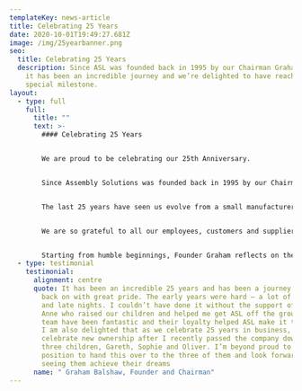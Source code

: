 ```yaml
---
templateKey: news-article
title: Celebrating 25 Years
date: 2020-10-01T19:49:27.681Z
image: /img/25yearbanner.png
seo:
  title: Celebrating 25 Years
  description: Since ASL was founded back in 1995 by our Chairman Graham Balshaw,
    it has been an incredible journey and we’re delighted to have reached this
    special milestone.
layout:
  - type: full
    full:
      title: ""
      text: >-
        #### Celebrating 25 Years


        We are proud to be celebrating our 25th Anniversary.


        Since Assembly Solutions was founded back in 1995 by our Chairman Graham Balshaw, it has been an incredible journey and seen us grow into a leading manufacturer with 70 staff and world class customers including Ford, Rolls Royce and Siemens.


        The last 25 years have seen us evolve from a small manufacturer of [wire preparation](/wire-preparation) and [cable assemblies](/cable-assemblies), into a wider portfolio of products and services including [wiring harnesses](/wiring-harness) and [control panels](/control-panels). 


        We are so grateful to all our employees, customers and suppliers who have helped us reach this anniversary and we look forward to many more years ahead.


        Starting from humble beginnings, Founder Graham reflects on the journey;
  - type: testimonial
    testimonial:
      alignment: centre
      quote: It has been an incredible 25 years and has been a journey that I look
        back on with great pride. The early years were hard – a lot of long days
        and late nights. I couldn’t have done it without the support of my wife
        Anne who raised our children and helped me get ASL off the ground. The
        team have been fantastic and their loyalty helped ASL make it this far.
        I am also delighted that as we celebrate 25 years in business, we also
        celebrate new ownership after I recently passed the company down to my
        three children, Gareth, Sophie and Oliver. I’m beyond proud to be in a
        position to hand this over to the three of them and look forward to
        seeing them achieve their dreams
      name: " Graham Balshaw, Founder and Chairman"
---
```

